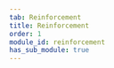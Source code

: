 ```yaml
---
tab: Reinforcement
title: Reinforcement
order: 1
module_id: reinforcement
has_sub_module: true
---
```

